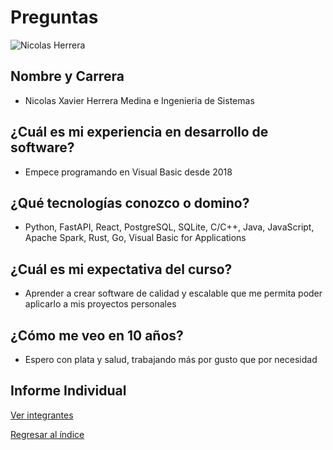 # Preguntas
![Nicolas Herrera](herrera.jpeg)
## Nombre y Carrera
- Nicolas Xavier Herrera Medina e Ingenieria de Sistemas
## ¿Cuál es mi experiencia en desarrollo de software?
- Empece programando en Visual Basic desde 2018
## ¿Qué tecnologías conozco o domino?
- Python, FastAPI, React, PostgreSQL, SQLite, C/C++, Java, JavaScript, Apache Spark, Rust, Go, Visual Basic for Applications
## ¿Cuál es mi expectativa del curso?
- Aprender a crear software de calidad y escalable que me permita poder aplicarlo a mis proyectos personales
## ¿Cómo me veo en 10 años?
- Espero con plata y salud, trabajando más por gusto que por necesidad
## Informe Individual

[Ver integrantes](../0.md)

[Regresar al índice](../../README.md)

